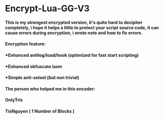 # Encrypt-Lua-GG-V3
<h4>This is my strongest encrypted version, it's quite hard to decipher completely, i hope it helps a little to protect your script source code, it can cause errors during encryption, i wrote note and how to fix errors.</h4>
<h4>Encryption feature:</h4>
<h4>*Enhanced antilog/load/hook (optimized for fast start scripting)</h4>
<h4>*Enhanced obfuscate lasm</h4>
<h4>*Simple anti-sstool (but non trivial)</h4>
<h4>The person who helped me in this encoder:</h4>
<h4>OnlyTris</h4>
<h4>TisNguyen ( 1 Number of Blocks )</h4>
